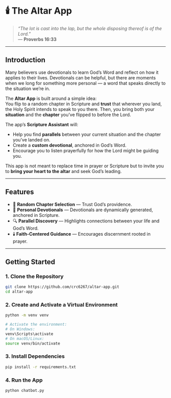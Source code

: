 # 🕯️ The Altar App  

> _“The lot is cast into the lap, but the whole disposing thereof is of the Lord.”_  
> — **Proverbs 16:33**

---

## **Introduction**

Many believers use devotionals to learn God’s Word and reflect on how it applies to their lives. Devotionals can be helpful, but there are moments when we long for something more personal — a word that speaks directly to the situation we’re in.

The **Altar App** is built around a simple idea:  
You flip to a random chapter in Scripture and **trust** that wherever you land, the Holy Spirit intends to speak to you there. Then, you bring both your **situation** and the **chapter** you’ve flipped to before the Lord.

The app’s **Scripture Assistant** will:

- Help you find **parallels** between your current situation and the chapter you’ve landed on.
- Create a **custom devotional**, anchored in God’s Word.
- Encourage you to listen prayerfully for how the Lord might be guiding you.

This app is not meant to replace time in prayer or Scripture but to invite you to **bring your heart to the altar** and seek God’s leading.

---

## **Features**

- 📖 **Random Chapter Selection** — Trust God’s providence.
- 🙏 **Personal Devotionals** — Devotionals are dynamically generated, anchored in Scripture.
- 🔍 **Parallel Discovery** — Highlights connections between your life and God’s Word.
- 🕯️ **Faith-Centered Guidance** — Encourages discernment rooted in prayer.

---

## **Getting Started**

### **1. Clone the Repository**

```bash
git clone https://github.com/crc6267/altar-app.git
cd altar-app
```

### **2. Create and Activate a Virtual Environment**

```bash
python -m venv venv

# Activate the environment:
# On Windows:
venv\Scripts\activate
# On macOS/Linux:
source venv/bin/activate
```
### **3. Install Dependencies**

```bash
pip install -r requirements.txt
```

### **4. Run the App**

```bash
python chatbot.py
```
